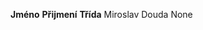 **Jméno**                           **Přijmení**                            **Třída**
Miroslav                            Douda                                   None
